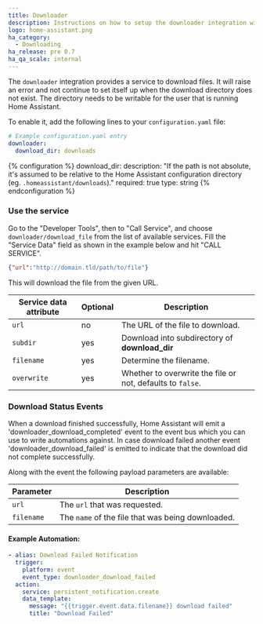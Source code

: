 ```yaml
---
title: Downloader
description: Instructions on how to setup the downloader integration with Home Assistant.
logo: home-assistant.png
ha_category:
  - Downloading
ha_release: pre 0.7
ha_qa_scale: internal
---
```


The `downloader` integration provides a service to download files. It will raise an error and not continue to set itself up when the download directory does not exist. The directory needs to be writable for the user that is running Home Assistant.

To enable it, add the following lines to your `configuration.yaml` file:

```yaml
# Example configuration.yaml entry
downloader:
  download_dir: downloads
```

{% configuration %}
download_dir:
  description: "If the path is not absolute, it's assumed to be relative to the Home Assistant configuration directory (eg. `.homeassistant/downloads`)."
  required: true
  type: string
{% endconfiguration %}

### Use the service

Go to the "Developer Tools", then to "Call Service", and choose `downloader/download_file` from the list of available services. Fill the "Service Data" field as shown in the example below and hit "CALL SERVICE".

```json
{"url":"http://domain.tld/path/to/file"}
```

This will download the file from the given URL.

| Service data attribute | Optional | Description                                    |
| ---------------------- | -------- | ---------------------------------------------- |
| `url`                  |       no | The URL of the file to download.               |
| `subdir`               |      yes | Download into subdirectory of **download_dir** |
| `filename`             |      yes | Determine the filename.                        |
| `overwrite`            |      yes | Whether to overwrite the file or not, defaults to `false`. |

### Download Status Events

When a download finished successfully, Home Assistant will emit a 'downloader_download_completed' event to the event bus which you can use to write automations against.
In case download failed another event 'downloader_download_failed' is emitted to indicate that the download did not complete successfully.

Along with the event the following payload parameters are available:

| Parameter | Description                                                                                                                                                                                                                                                    |
|-----------|----------------------------------------------------------------------------------------------------------------------------------------------------------------------------------------------------------------------------------------------------------------|
| `url`  | The `url` that was requested.|                                                                                                                                      
| `filename`    | The `name` of the file that was being downloaded.|

#### Example Automation:

```yaml
- alias: Download Failed Notification
  trigger:
    platform: event
    event_type: downloader_download_failed
  action:
    service: persistent_notification.create
    data_template:
      message: "{{trigger.event.data.filename}} download failed"
      title: "Download Failed"
 ```
